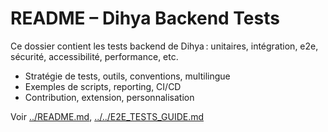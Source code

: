 # README – Dihya Backend Tests

Ce dossier contient les tests backend de Dihya : unitaires, intégration, e2e, sécurité, accessibilité, performance, etc.

- Stratégie de tests, outils, conventions, multilingue
- Exemples de scripts, reporting, CI/CD
- Contribution, extension, personnalisation

Voir [../README.md](../README.md), [../../E2E_TESTS_GUIDE.md](../../E2E_TESTS_GUIDE.md)
